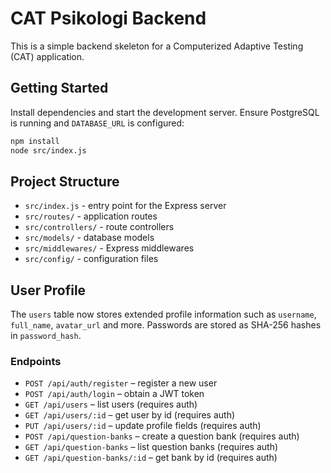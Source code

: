 # CAT Psikologi Backend

This is a simple backend skeleton for a Computerized Adaptive Testing (CAT) application.

## Getting Started

Install dependencies and start the development server. Ensure PostgreSQL is
running and `DATABASE_URL` is configured:

```bash
npm install
node src/index.js
```

## Project Structure

- `src/index.js` - entry point for the Express server
- `src/routes/` - application routes
- `src/controllers/` - route controllers
- `src/models/` - database models
- `src/middlewares/` - Express middlewares
- `src/config/` - configuration files

## User Profile

The `users` table now stores extended profile information such as `username`,
`full_name`, `avatar_url` and more. Passwords are stored as SHA-256 hashes in
`password_hash`.

### Endpoints

- `POST /api/auth/register` – register a new user
- `POST /api/auth/login` – obtain a JWT token
- `GET /api/users` – list users (requires auth)
- `GET /api/users/:id` – get user by id (requires auth)
- `PUT /api/users/:id` – update profile fields (requires auth)
- `POST /api/question-banks` – create a question bank (requires auth)
- `GET /api/question-banks` – list question banks (requires auth)
- `GET /api/question-banks/:id` – get bank by id (requires auth)


